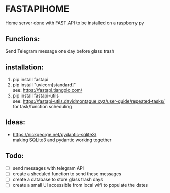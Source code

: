 # FASTAPIHOME
Home server done with FAST API to be installed on a raspberry py

## Functions:
Send Telegram message one day before glass trash

## installation:
1. pip install fastapi
2. pip install "uvicorn[standard]"<br>
see: https://fastapi.tiangolo.com/
3. pip install fastapi-utils<br>
see: https://fastapi-utils.davidmontague.xyz/user-guide/repeated-tasks/<br>
for task/function scheduling

## Ideas:
- https://nickgeorge.net/pydantic-sqlite3/<br>
making SQLite3 and pydantic working together


## Todo:
- [ ] send messages with telegram API
- [ ] create a sheduled function to send these messages
- [ ] create a database to store glass trash days
- [ ] create a small UI accessible from local wifi to populate the dates
